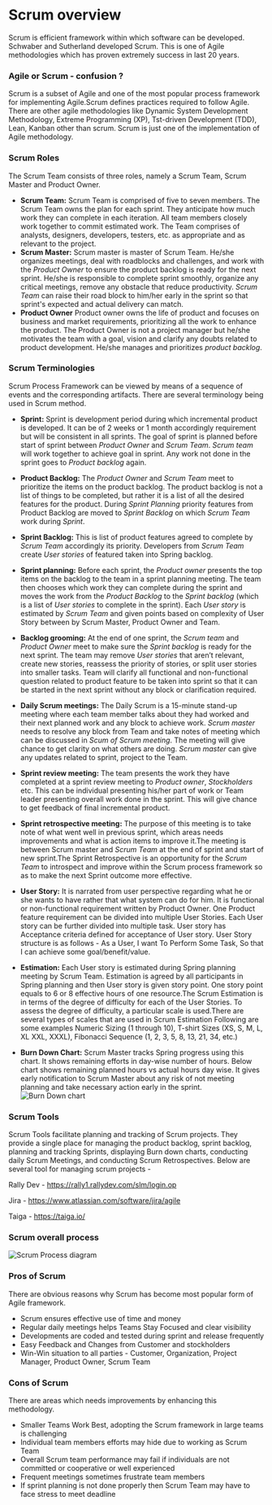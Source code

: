 # Scrum overview

Scrum is efficient framework within which software can be developed. Schwaber and Sutherland developed Scrum. This is one of Agile methodologies which has proven extremely success in last 20 years.

### Agile or Scrum - confusion ?
Scrum is a subset of Agile and one of the most popular process framework for implementing Agile.Scrum defines practices required to follow Agile. There are other agile methodologies like Dynamic System Development Methodology, Extreme Programming (XP), Tst-driven Development (TDD), Lean, Kanban other than scrum. Scrum is just one of the implementation of Agile methodology.

### Scrum Roles
The Scrum Team consists of three roles, namely a Scrum Team, Scrum Master and Product Owner.

* **Scrum Team:** Scrum Team is comprised of five to seven members. The Scrum Team owns the plan for each sprint. They anticipate how much work they can complete in each iteration. All team members closely work together to commit estimated work. The Team comprises of analysts, designers, developers, testers, etc. as appropriate and as relevant to the project.
* **Scrum Master:** Scrum master is master of Scrum Team. He/she organizes meetings, deal with roadblocks and challenges, and work with the *Product Owner* to ensure the product backlog is ready for the next sprint. He/she is responsible to complete sprint smoothly, organize any critical meetings, remove any obstacle that reduce productivity. *Scrum Team* can raise their road block to him/her early in the sprint so that sprint's expected and actual delivery can match.
*  **Product Owner** Product owner owns the life of product and focuses on business and market requirements, prioritizing all the work to enhance the product. The Product Owner is not a project manager but he/she motivates the team with a goal, vision and clarify any doubts related to product development. He/she manages and prioritizes *product backlog*.

### Scrum Terminologies
Scrum Process Framework can be viewed by means of a sequence of events and the corresponding artifacts. There are several terminology being used in Scrum method.

*  **Sprint:** Sprint is development period during which incremental product is developed. It can be of 2 weeks or 1 month accordingly requirement but will be consistent in all sprints. The goal of sprint is planned before start of sprint between *Product Owner* and *Scrum Team*. *Scrum team* will work together to achieve goal in sprint. Any work not done in the sprint goes to *Product backlog* again.
*  **Product Backlog:** The *Product Owner* and *Scrum Team* meet to prioritize the items on the product backlog. The product backlog is not a list of things to be completed, but rather it is a list of all the desired features for the product. During *Sprint Planning* priority features from Product Backlog are moved to *Sprint Backlog* on which *Scrum Team* work during *Sprint*.
*  **Sprint Backlog:** This is list of product features agreed to complete by *Scrum Team* accordingly its priority. Developers from *Scrum Team* create *User stories* of featured taken into Spring backlog.
*  **Sprint planning:** Before each sprint, the *Product owner* presents the top items on the backlog to the team in a sprint planning meeting. The team then chooses which work they can complete during the sprint and moves the work from the *Product Backlog* to the *Sprint backlog* (which is a list of *User stories* to complete in the sprint). Each *User story* is estimated by *Scrum Team* and given points based on complexity of User Story between by Scrum Master, Product Owner and Team.
*  **Backlog grooming:** At the end of one sprint, the *Scrum team* and *Product Owner* meet to make sure the *Sprint backlog* is ready for the next sprint. The team may remove *User stories* that aren’t relevant, create new stories, reassess the priority of stories, or split user stories into smaller tasks. Team will clarify all functional and non-functional question related to product feature to be taken into sprint so that it can be started in the next sprint without any block or clarification required.
*   **Daily Scrum meetings:** The Daily Scrum is a 15-minute stand-up meeting where each team member talks about they had worked and their next planned work and any block to achieve work. *Scrum master* needs to resolve any block from Team and take notes of meeting which can be discussed in *Scum of Scrum meeting*. The meeting will give chance to get clarity on what others are doing. *Scrum master* can give any updates related to sprint, project to the Team.
*   **Sprint review meeting:** The team presents the work they have completed at a sprint review meeting to *Product owner*, *Stockholders* etc. This can be individual presenting his/her part of work or Team leader presenting overall work done in the sprint. This will give chance to get feedback of final incremental product.
*   **Sprint retrospective meeting:** The purpose of this meeting is to take note of what went well in previous sprint, which areas needs improvements and what is action items to improve it.The meeting is between Scrum master and  *Scrum Team* at the end of sprint and start of new sprint.The Sprint Retrospective is an opportunity for the *Scrum Team* to introspect and improve within the Scrum process framework so as to make the next Sprint outcome more effective.
*   **User Story:** It is narrated from user perspective regarding what he or she wants to have rather that what system can do for him. It is functional or non-functional requirement written by Product Owner. One Product feature requirement can be divided into multiple User Stories. Each User story can be further divided into multiple task. User story has Acceptance criteria defined for acceptance of User story. User Story structure is as follows -
          As a User,
          I want To Perform Some Task,
          So that I can achieve some goal/benefit/value.
* **Estimation:** Each User story is estimated during Spring planning meeting by Scrum Team. Estimation is agreed by all participants in Spring planning and then User story is given story point. One story point equals to 6 or 8 effective hours of one resource.The Scrum Estimation is in terms of the degree of difficulty for each of the User Stories. To assess the degree of difficulty, a particular scale is used.There are several types of scales that are used in Scrum Estimation Following are some examples Numeric Sizing (1 through 10), T-shirt Sizes (XS, S, M, L, XL XXL, XXXL), Fibonacci Sequence (1, 2, 3, 5, 8, 13, 21, 34, etc.)


* **Burn Down Chart:** Scrum Master tracks Spring progress using this chart. It shows remaining efforts in day-wise number of hours. Below chart shows remaining planned hours vs actual hours day wise. It gives early notification to Scrum Master about any risk of not meeting planning and take necessary action early in the sprint.
![Burn Down chart](https://raw.githubusercontent.com/sanelib/blogs/master/static/img/scrumoverview_burndownchart.jpg)

### Scrum Tools
Scrum Tools facilitate planning and tracking of Scrum projects. They provide a single place for managing the product backlog, sprint backlog, planning and tracking Sprints, displaying Burn down charts, conducting daily Scrum Meetings, and conducting Scrum Retrospectives. Below are several tool for managing scrum projects -

Rally Dev - https://rally1.rallydev.com/slm/login.op  

Jira - https://www.atlassian.com/software/jira/agile  

Taiga - https://taiga.io/

### Scrum overall process

![Scrum Process diagram](https://raw.githubusercontent.com/sanelib/blogs/master/static/img/scrumoverview_processframework.jpg)

### Pros of Scrum
There are obvious reasons why Scrum has become most popular form of Agile framework.
* Scrum ensures effective use of time and money
* Regular daily meetings helps Teams Stay Focused and clear visibility
* Developments are coded and tested during sprint and release frequently
* Easy Feedback and Changes from Customer and stockholders
* Win-Win situation to all parties - Customer, Organization, Project Manager, Product Owner, Scrum Team

### Cons of Scrum
There are areas which needs improvements by enhancing this methodology.
* Smaller Teams Work Best, adopting the Scrum framework in large teams is challenging
* Individual team members efforts may hide due to working as Scrum Team
* Overall Scrum team performance may fail if individuals are not committed or cooperative or well experienced
* Frequent meetings sometimes frustrate team members
* If sprint planning is not done properly then Scrum Team may have to face stress to meet deadline
